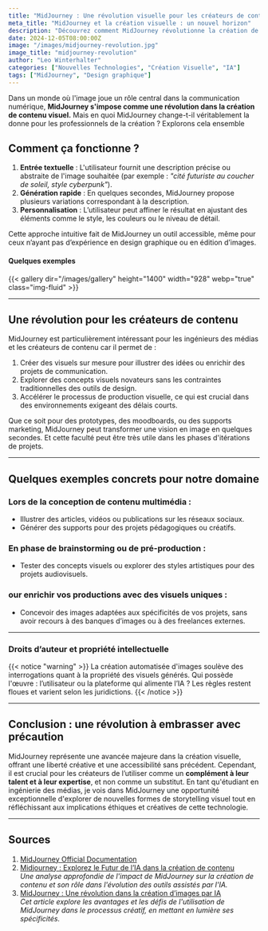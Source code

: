```yaml
---
title: "MidJourney : Une révolution visuelle pour les créateurs de contenu"
meta_title: "MidJourney et la création visuelle : un nouvel horizon"
description: "Découvrez comment MidJourney révolutionne la création de contenu visuel en démocratisant l'accès à des outils de génération d'images assistés par l'IA."
date: 2024-12-05T08:00:00Z
image: "/images/midjourney-revolution.jpg"
image_title: "midjourney-revolution"
author: "Leo Winterhalter"
categories: ["Nouvelles Technologies", "Création Visuelle", "IA"]
tags: ["MidJourney", "Design graphique"]
---
```



Dans un monde où l'image joue un rôle central dans la communication numérique, **MidJourney s'impose comme une révolution dans la création de contenu visuel.** Mais en quoi MidJourney change-t-il véritablement la donne pour les professionnels de la création ? Explorons cela ensemble


## Comment ça fonctionne ?

1. **Entrée textuelle** : L'utilisateur fournit une description précise ou abstraite de l'image souhaitée (par exemple : *"cité futuriste au coucher de soleil, style cyberpunk"*).
2. **Génération rapide** : En quelques secondes, MidJourney propose plusieurs variations correspondant à la description.
3. **Personnalisation** : L’utilisateur peut affiner le résultat en ajustant des éléments comme le style, les couleurs ou le niveau de détail.

Cette approche intuitive fait de MidJourney un outil accessible, même pour ceux n’ayant pas d’expérience en design graphique ou en édition d’images.

#### Quelques exemples
{{< gallery dir="/images/gallery" height="1400" width="928" webp="true" class="img-fluid" >}}

---

## Une révolution pour les créateurs de contenu

MidJourney est particulièrement intéressant pour les ingénieurs des médias et les créateurs de contenu car il permet de :

1. Créer des visuels sur mesure pour illustrer des idées ou enrichir des projets de communication.
2. Explorer des concepts visuels novateurs sans les contraintes traditionnelles des outils de design.
3. Accélérer le processus de production visuelle, ce qui est crucial dans des environnements exigeant des délais courts.

Que ce soit pour des prototypes, des moodboards, ou des supports marketing, MidJourney peut transformer une vision en image en quelques secondes. Et cette faculté peut être très utile dans les phases d'itérations de projets.

---

## Quelques exemples concrets pour notre domaine

### Lors de la conception de contenu multimédia :

- Illustrer des articles, vidéos ou publications sur les réseaux sociaux.
- Générer des supports pour des projets pédagogiques ou créatifs.

### En phase de brainstorming ou de pré-production :

- Tester des concepts visuels ou explorer des styles artistiques pour des projets audiovisuels.

### our enrichir vos productions avec des visuels uniques :

- Concevoir des images adaptées aux spécificités de vos projets, sans avoir recours à des banques d’images ou à des freelances externes.

---


### Droits d’auteur et propriété intellectuelle

{{< notice "warning" >}}
La création automatisée d'images soulève des interrogations quant à la propriété des visuels générés. Qui possède l'œuvre : l’utilisateur ou la plateforme qui alimente l’IA ? Les règles restent floues et varient selon les juridictions.
{{< /notice >}}

---

## Conclusion : une révolution à embrasser avec précaution

MidJourney représente une avancée majeure dans la création visuelle, offrant une liberté créative et une accessibilité sans précédent. Cependant, il est crucial pour les créateurs de l’utiliser comme un **complément à leur talent et à leur expertise**, et non comme un substitut. En tant qu'étudiant en ingénierie des médias, je vois dans MidJourney une opportunité exceptionnelle d'explorer de nouvelles formes de storytelling visuel tout en réfléchissant aux implications éthiques et créatives de cette technologie.

---

## Sources

1. [MidJourney Official Documentation](https://midjourney.com)  
2. [Midjourney : Explorez le Futur de l’IA dans la création de contenu](https://www.glowbl.com/blog/midjourney/)  
   *Une analyse approfondie de l'impact de MidJourney sur la création de contenu et son rôle dans l'évolution des outils assistés par l'IA.*
3. [MidJourney : Une révolution dans la création d’images par IA](https://tamento.com/blog/intelligence-artificielle/midjourney-une-revolution-dans-la-creation-dimages-par-ia/)  
   *Cet article explore les avantages et les défis de l'utilisation de MidJourney dans le processus créatif, en mettant en lumière ses spécificités.*